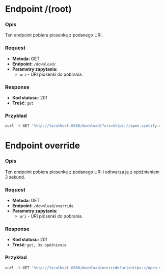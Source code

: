 # Endpoint /(root)
### Opis
Ten endpoint pobiera piosenkę z podanego URI.
### Request
- **Metoda:** GET
- **Endpoint:** `/download/`
- **Parametry zapytania:**
    - `uri` - URI piosenki do pobrania.
### Response
- **Kod statusu:** 201
- **Treść:** `gut`
### Przykład
```bash
curl -X GET "http://localhost:8080/download/?uri=https://open.spotify.com/track/4PTG3Z6ehGkBFwjybzWkR8"
```
# Endpoint override
### Opis
Ten endpoint pobiera piosenkę z podanego URI i odtwarza ją z opóźnieniem 3 sekund.
### Request
- **Metoda:** GET
- **Endpoint:** `/download/override`
- **Parametry zapytania:**
    - `uri` - URI piosenki do pobrania.
### Response
- **Kod statusu:** 201
- **Treść:** `gut, 3s opóźnienia`
### Przykład
```bash
curl -X GET "http://localhost:8080/download/override?uri=https://open.spotify.com/track/4PTG3Z6ehGkBFwjybzWkR8"
```